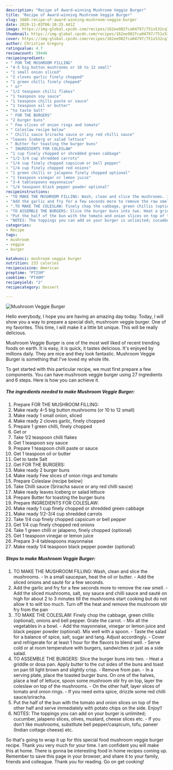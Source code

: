 ```yaml
---
description: "Recipe of Award-winning Mushroom Veggie Burger"
title: "Recipe of Award-winning Mushroom Veggie Burger"
slug: 1680-recipe-of-award-winning-mushroom-veggie-burger
date: 2020-11-03T06:10:25.441Z
image: https://img-global.cpcdn.com/recipes/162ee982fca04797/751x532cq70/mushroom-veggie-burger-recipe-main-photo.jpg
thumbnail: https://img-global.cpcdn.com/recipes/162ee982fca04797/751x532cq70/mushroom-veggie-burger-recipe-main-photo.jpg
cover: https://img-global.cpcdn.com/recipes/162ee982fca04797/751x532cq70/mushroom-veggie-burger-recipe-main-photo.jpg
author: Christian Gregory
ratingvalue: 4.7
reviewcount: 39446
recipeingredient:
- " FOR THE MUSHROOM FILLING"
- "4-5 big button mushrooms or 10 to 12 small"
- "1 small onion sliced"
- "2 cloves garlic finely chopped"
- "1 green chilli finely chopped"
- " or"
- "1/2 teaspoon chilli flakes"
- "1 teaspoon soy sauce"
- "1 teaspoon chilli paste or sauce"
- "1 teaspoon oil or butter"
- "to taste Salt"
- " FOR THE BURGERS"
- "2 burger buns"
- " Few slices of onion rings and tomato"
- " Coleslaw recipe below"
- " Chilli sauce Sriracha sauce or any red chilli sauce"
- "leaves Iceberg or salad lettuce"
- " Butter for toasting the burger buns"
- " INGREDIENTS FOR COLESLAW"
- "1 cup finely chopped or shredded green cabbage"
- "1/2-3/4 cup shredded carrots"
- "1/4 cup finely chopped capsicum or bell pepper"
- "1/4 cup finely chopped red onions"
- "1 green chilli or jalapeno finely chopped optional"
- "1 teaspoon vinegar or lemon juice"
- "3-4 tablespoons mayonnaise"
- "1/4 teaspoon black pepper powder optional"
recipeinstructions:
- "TO MAKE THE MUSHROOM FILLING: Wash, clean and slice the mushrooms. In a small saucepan, heat the oil or butter. Add the sliced onions and sauté for a few seconds."
- "Add the garlic and fry for a few seconds more to remove the raw smell. Add the sliced mushrooms, salt, soy sauce and chilli sauce and sauté on high for about 2 to 3 minutes till the mushrooms start cooking but do not allow it to wilt too much. Turn off the heat and remove the mushroom stir fry from the pan"
- ".TO MAKE THE COLESLAW: Finely chop the cabbage, green chillis (optional), onions and bell pepper. Grate the carrot. Mix all the vegetables in a bowl. Add the mayonnaise, vinegar or lemon juice and black pepper powder (optional). Mix well with a spoon. Taste the salad for a balance of spice, salt, sugar and tang. Adjust accordingly. Cover and refrigerate for at least 1 hour for the flavors to blend well. Serve cold or at room temperature with burgers, sandwiches or just as a side salad."
- "TO ASSEMBLE THE BURGERS: Slice the burger buns into two. Heat a griddle or dosa pan. Apply butter to the cut sides of the buns and toast on pan till light brown and slightly crisp. Remove from pan. In a serving plate, place the toasted burger buns. On one of the halves, place a leaf of lettuce, spoon some mushroom stir fry on top, layer the coleslaw on top of the mushrooms. On the other half, layer slices of tomato and onion rings. If you need extra spice, drizzle some red chilli sauce/sriracha."
- "Put the half of the bun with the tomato and onion slices on top of the other half and serve immediately with potato chips on the side. Enjoy!!"
- "NOTES: The toppings you can add on your burger is unlimited; cucumber, jalapeno slices, olives, mustard, cheese slices etc. If you don’t like mushrooms, substitute bell pepper/caspicum, tofu, paneer (Indian cottage cheese) etc."
categories:
- Recipe
tags:
- mushroom
- veggie
- burger

katakunci: mushroom veggie burger 
nutrition: 233 calories
recipecuisine: American
preptime: "PT25M"
cooktime: "PT40M"
recipeyield: "2"
recipecategory: Dessert

---
```



![Mushroom Veggie Burger](https://img-global.cpcdn.com/recipes/162ee982fca04797/751x532cq70/mushroom-veggie-burger-recipe-main-photo.jpg)

Hello everybody, I hope you are having an amazing day today. Today, I will show you a way to prepare a special dish, mushroom veggie burger. One of my favorites. This time, I will make it a little bit unique. This will be really delicious.



Mushroom Veggie Burger is one of the most well liked of recent trending foods on earth. It is easy, it is quick, it tastes delicious. It's enjoyed by millions daily. They are nice and they look fantastic. Mushroom Veggie Burger is something that I've loved my whole life.


To get started with this particular recipe, we must first prepare a few components. You can have mushroom veggie burger using 27 ingredients and 6 steps. Here is how you can achieve it.

<!--inarticleads1-->

##### The ingredients needed to make Mushroom Veggie Burger:

1. Prepare  FOR THE MUSHROOM FILLING:
1. Make ready 4-5 big button mushrooms (or 10 to 12 small)
1. Make ready 1 small onion, sliced
1. Make ready 2 cloves garlic, finely chopped
1. Prepare 1 green chilli, finely chopped
1. Get  or
1. Take 1/2 teaspoon chilli flakes
1. Get 1 teaspoon soy sauce
1. Prepare 1 teaspoon chilli paste or sauce
1. Get 1 teaspoon oil or butter
1. Get to taste Salt
1. Get  FOR THE BURGERS:
1. Make ready 2 burger buns
1. Make ready  Few slices of onion rings and tomato
1. Prepare  Coleslaw (recipe below)
1. Take  Chilli sauce (Sriracha sauce or any red chilli sauce)
1. Make ready leaves Iceberg or salad lettuce
1. Prepare  Butter for toasting the burger buns
1. Prepare  INGREDIENTS FOR COLESLAW:
1. Make ready 1 cup finely chopped or shredded green cabbage
1. Make ready 1/2-3/4 cup shredded carrots
1. Take 1/4 cup finely chopped capsicum or bell pepper
1. Get 1/4 cup finely chopped red onions
1. Take 1 green chilli or jalapeno, finely chopped (optional)
1. Get 1 teaspoon vinegar or lemon juice
1. Prepare 3-4 tablespoons mayonnaise
1. Make ready 1/4 teaspoon black pepper powder (optional)




<!--inarticleads2-->

##### Steps to make Mushroom Veggie Burger:

1. TO MAKE THE MUSHROOM FILLING: Wash, clean and slice the mushrooms. - In a small saucepan, heat the oil or butter. - Add the sliced onions and sauté for a few seconds.
1. Add the garlic and fry for a few seconds more to remove the raw smell. - Add the sliced mushrooms, salt, soy sauce and chilli sauce and sauté on high for about 2 to 3 minutes till the mushrooms start cooking but do not allow it to wilt too much. Turn off the heat and remove the mushroom stir fry from the pan
1. .TO MAKE THE COLESLAW: Finely chop the cabbage, green chillis (optional), onions and bell pepper. Grate the carrot. - Mix all the vegetables in a bowl. - Add the mayonnaise, vinegar or lemon juice and black pepper powder (optional). Mix well with a spoon. - Taste the salad for a balance of spice, salt, sugar and tang. Adjust accordingly. - Cover and refrigerate for at least 1 hour for the flavors to blend well. - Serve cold or at room temperature with burgers, sandwiches or just as a side salad.
1. TO ASSEMBLE THE BURGERS: Slice the burger buns into two. - Heat a griddle or dosa pan. Apply butter to the cut sides of the buns and toast on pan till light brown and slightly crisp. - Remove from pan. - In a serving plate, place the toasted burger buns. On one of the halves, place a leaf of lettuce, spoon some mushroom stir fry on top, layer the coleslaw on top of the mushrooms. - On the other half, layer slices of tomato and onion rings. - If you need extra spice, drizzle some red chilli sauce/sriracha.
1. Put the half of the bun with the tomato and onion slices on top of the other half and serve immediately with potato chips on the side. Enjoy!!
1. NOTES: The toppings you can add on your burger is unlimited; cucumber, jalapeno slices, olives, mustard, cheese slices etc. - If you don’t like mushrooms, substitute bell pepper/caspicum, tofu, paneer (Indian cottage cheese) etc.




So that's going to wrap it up for this special food mushroom veggie burger recipe. Thank you very much for your time. I am confident you will make this at home. There is gonna be interesting food in home recipes coming up. Remember to save this page in your browser, and share it to your family, friends and colleague. Thank you for reading. Go on get cooking!
